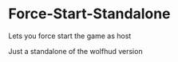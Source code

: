 # Force-Start-Standalone
Lets you force start the game as host

Just a standalone of the wolfhud version
